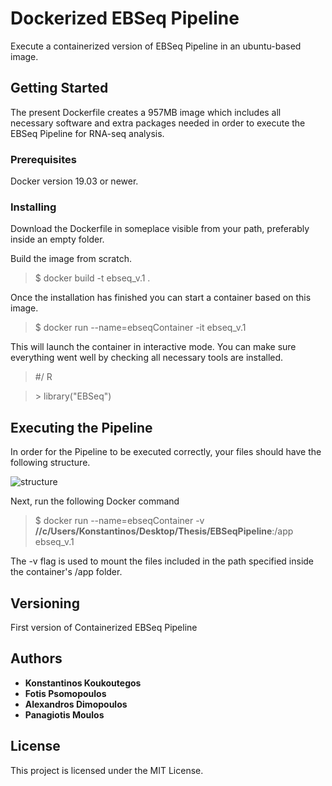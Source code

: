 # Dockerized EBSeq Pipeline

Execute a containerized version of EBSeq Pipeline in an ubuntu-based image. 

## Getting Started

The present Dockerfile creates a 957MB image which includes all necessary software and extra packages needed in order to execute the EBSeq Pipeline for RNA-seq analysis. 

### Prerequisites

Docker version 19.03 or newer.

### Installing

Download the Dockerfile in someplace visible from your path, preferably inside an empty folder.

Build the image from scratch.


>$ docker build -t ebseq_v.1 .


Once the installation has finished you can start a container based on this image.


>$ docker run --name=ebseqContainer -it ebseq_v.1


This will launch the container in interactive mode. You can make sure everything went well by checking all necessary tools are installed. 

> #/ R

> \> library("EBSeq")


## Executing the Pipeline

In order for the Pipeline to be executed correctly, your files should have the following structure.

![structure](https://user-images.githubusercontent.com/56021536/68848700-69262980-06d9-11ea-8d75-72a890669523.png)

Next, run the following Docker command

>$ docker run --name=ebseqContainer -v **//c/Users/Konstantinos/Desktop/Thesis/EBSeqPipeline**:/app ebseq_v.1

The -v flag is used to mount the files included in the path specified inside the container's /app folder.

## Versioning

First version of Containerized EBSeq Pipeline

## Authors

* **Konstantinos Koukoutegos** 
* **Fotis Psomopoulos** 
* **Alexandros Dimopoulos** 
* **Panagiotis Moulos** 


## License

This project is licensed under the MIT License.



